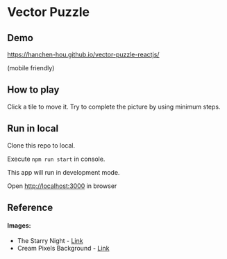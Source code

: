 # Vector Puzzle

## Demo

https://hanchen-hou.github.io/vector-puzzle-reactjs/

(mobile friendly)

## How to play

Click a tile to move it. Try to complete the picture by using minimum steps.

## Run in local

Clone this repo to local.

Execute `npm run start` in console.

This app will run in development mode.

Open [http://localhost:3000](http://localhost:3000) in browser

## Reference

#### Images:
* The Starry Night - [Link](https://en.wikipedia.org/wiki/The_Starry_Night)
* Cream Pixels Background - [Link](https://www.toptal.com/designers/subtlepatterns/cream-pixels/)
